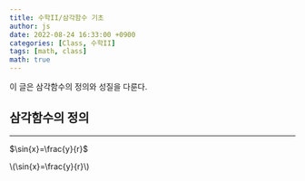 ```yaml
---
title: 수학II/삼각함수 기초
author: js
date: 2022-08-24 16:33:00 +0900
categories: [Class, 수학II]
tags: [math, class]
math: true
---
```


이 글은 삼각함수의 정의와 성질을 다룬다.


## 삼각함수의 정의
---

$\sin{x}=\frac{y}{r}$

\\(\sin{x}=\frac{y}{r}\\)